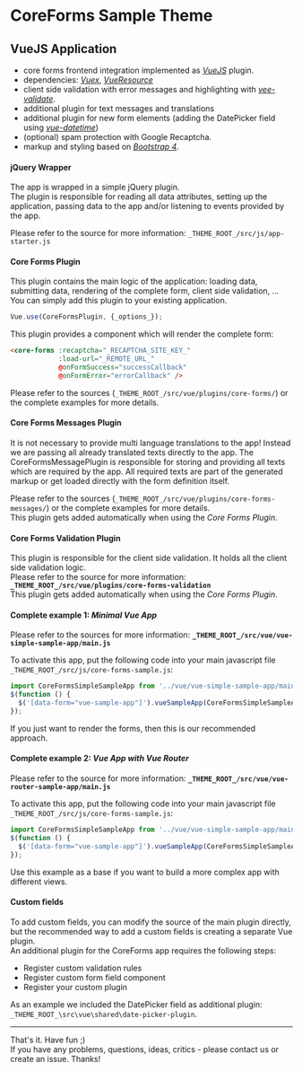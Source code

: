 # CoreForms Sample Theme

## VueJS Application
* core forms frontend integration implemented as [_VueJS_](https://github.com/vuejs/vue) plugin.
* dependencies: [_Vuex_](https://github.com/vuejs/vuex), [_VueResource_](https://github.com/pagekit/vue-resource)
* client side validation with error messages and highlighting with [_vee-validate_](https://github.com/logaretm/vee-validate).
* additional plugin for text messages and translations
* additional plugin for new form elements (adding the DatePicker field using [_vue-datetime_](https://github.com/mariomka/vue-datetime))
* (optional) spam protection with Google Recaptcha. 
* markup and styling based on [_Bootstrap 4_](https://github.com/twbs/bootstrap).


#### jQuery Wrapper

The app is wrapped in a simple jQuery plugin.\
The plugin is responsible for reading all data attributes, setting up the application, passing data to the app and/or listening to events provided by the app.

Please refer to the source for more information: ``_THEME_ROOT_/src/js/app-starter.js``

#### Core Forms Plugin

This plugin contains the main logic of the application: loading data, submitting data, rendering of the complete form, client side validation, ...\
You can simply add this plugin to your existing application.

````javascript
Vue.use(CoreFormsPlugin, {_options_});
````
This plugin provides a component which will render the complete form:
`````html
<core-forms :recaptcha="_RECAPTCHA_SITE_KEY_"
            :load-url="_REMOTE_URL_"
            @onFormSuccess="successCallback"
            @onFormError="errorCallback" />
`````

Please refer to the sources (``_THEME_ROOT_/src/vue/plugins/core-forms/``) or the complete examples for more details.

#### Core Forms Messages Plugin

It is not necessary to provide multi language translations to the app! Instead we are passing all already translated texts directly to the app.
The CoreFormsMessagePlugin is responsible for storing and providing all texts which are required by the app.
All required texts are part of the generated markup or get loaded directly with the form definition itself.

Please refer to the sources (``_THEME_ROOT_/src/vue/plugins/core-forms-messages/``) or the complete examples for more details.\
This plugin gets added automatically when using the _Core Forms Plugin_.

#### Core Forms Validation Plugin

This plugin is responsible for the client side validation. It holds all the client side validation logic.\
Please refer to the source for more information: **``_THEME_ROOT_/src/vue/plugins/core-forms-validation``**\
This plugin gets added automatically when using the _Core Forms Plugin_.

#### Complete example 1: *Minimal Vue App* 

Please refer to the sources for more information: **``_THEME_ROOT_/src/vue/vue-simple-sample-app/main.js``**

To activate this app, put the following code into your main javascript file ``_THEME_ROOT_/src/js/core-forms-sample.js``:
```javascript
import CoreFormsSimpleSampleApp from '../vue/vue-simple-sample-app/main';
$(function () {
  $('[data-form="vue-sample-app"]').vueSampleApp(CoreFormsSimpleSampleApp);
});
```

If you just want to render the forms, then this is our recommended approach.

#### Complete example 2: *Vue App with Vue Router*

Please refer to the source for more information: **``_THEME_ROOT_/src/vue/vue-router-sample-app/main.js``**

To activate this app, put the following code into your main javascript file ``_THEME_ROOT_/src/js/core-forms-sample.js``:
```javascript
import CoreFormsSimpleSampleApp from '../vue/vue-simple-sample-app/main';
$(function () {
  $('[data-form="vue-sample-app"]').vueSampleApp(CoreFormsSimpleSampleApp);
});
```

Use this example as a base if you want to build a more complex app with different views. 

#### Custom fields

To add custom fields, you can modify the source of the main plugin directly, but the recommended way to add a custom fields is creating a separate Vue plugin.\
An additional plugin for the CoreForms app requires the following steps:
* Register custom validation rules
* Register custom form field component
* Register your custom plugin

As an example we included the DatePicker field as additional plugin: 
``_THEME_ROOT_\src\vue\shared\date-picker-plugin``.


---

That's it. Have fun ;) \
If you have any problems, questions, ideas, critics - please contact us or create an issue. Thanks!




